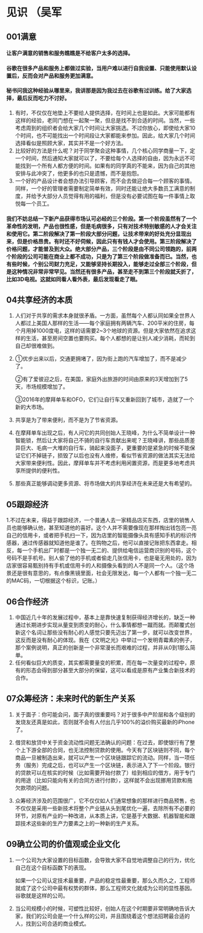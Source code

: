 # 见识 （吴军

## 001满意

#### 让客户满意的销售和服务瞧瞧是不给客户太多的选择。

#### 谷歌在很多产品和服务上都做过实验，当用户难以进行自我设置、只能使用默认设置后，反而会对产品和服务更加满意。

#### 秘书问我这种经验从哪里来，我讲那是因为我过去在谷歌有过训练。给了大家选择，最后反而吃力不讨好。

1. 有时，不仅仅在地垫上不要给人提供选择，在时间上也是如此。大家可能都有这样的经验，老同门想在一起聚一聚，但总是找不到合适的时间。当然，一些考虑周到的组织者会给大家几个时间让大家挑选。不过你放心，即使给大家10个时间，也不可能找出一个时间段让大家都能来参加。因此，给大家几个时间选择看似是照顾大家，其实并不是一个好方法。
2. 比较好的方法是什么呢？对于同学聚会这种事情，几个核心同学商量一下，定一个时间，然后通知大家就可以了，不要给每个人选择的自由，因为永远不可能找到一个所有人都方便的时间。如果有的同学真的不能来，因为自己的其他安排与此冲突了，他更多的也只是遗憾，而不是抱怨。
3. 一个好的产品设计者会想办法引导顾客，而不会去做迎合每一个顾客的事情。同样，一个好的管理者需要制定简单有效，同时还能让绝大多数员工满意的制度，并给予大部分人员觉得有用的福利，但是没有必要试图在每一件事情上取悦每一个员工。

#### 我们不妨总结一下新产品获得市场认可必经的三个阶段。第一个阶段虽然有了一个革命性的发明，产品也很性感，但是毛病很多，只有对技术特别敏感的人才会关注和使用它。第二阶段解决了第一阶段大部分问题，让技术带来的好处充分显现出来，但是价格昂贵。有时还不好伺候，因此只有有钱人才会使用。第三阶段解决了价格问题，才能普及到大众。绝大部分产品，三个阶段是由不同公司领跑的，前两个阶段的公司可能在商业上都不成功，只是为了第三个阶段做准备而已。当然，也有些时候，个别公司财力充足，又能够坚持长期投入，能够走过全部三个阶段，但是这种情况非常非常罕见。当然还有很多产品，甚至走不到第三个阶段就夭折了，比如3D电视。这就如同看人看外表，最后发现看走了眼。

## 04共享经济的本质

1. 人们对于共享的需求本身就很矛盾。一方面，虽然每个人都认同如果全世界人人都过上美国人那样的生活——每个家庭拥有两辆汽车、200平米的住房，每个月用掉1000度电，这样的话需要2~3个地球的资源。但是大家依然在追求这样的生活，甚至房间空置也要购买。每个人都想的是让别人减少消耗，而轮到自己却很难做到。

2. ①优步出来以后，交通更拥堵了，因为街上跑的汽车增加了，而不是减少了。

   ②有了爱彼迎之后，在美国，家庭外出旅游的时间由原来的3天增加到了5天，市场规模增加了。

   ③2016年的摩拜单车和OFO，它们让自行车又重新回到了城市，造就了一个新的大市场。

3. 共享是为了带来便利，而不是为了节省资源。

4. 在摩拜单车出现之后，有人问它的共同创始人王晓峰，为什么不简单设计一种智能锁，然后让大家将自己不骑的自行车贡献出来呢？王晓峰讲，那些品质差异巨大、毛病一大堆的自行车，骑起来没面子，更重要的是紧急的时候不能保证它们不掉链子，损毁了以后也没有人维修，看似节省资源的做法其实无法给大家带来便利性。因此，摩拜单车并不考虑利用闲置资源，而是更多地考虑共享所提供的便利性。

5. 那些真正能够调动更多资源、将市场做大的共享经济在未来还是大有希望的。



## 05跟踪经济

1.不过在未来，得益于跟踪经济，一个普通人去一家精品店买东西，店里的销售人员也能够确认他，甚至知道他的喜好。这个人并不需要像现在那样掏出钱包亮一亮自己的信用卡，或者把手机扫一下，因为店里的智能摄像头具有感知手机的标识传感器，通过传感器就知道他是谁了。在购物之后，他可以直接记账把东西拿走。相反，每一个手机出厂时都是一个独一无二的、提供给电信运营商识别的号码，这个号码不是手机号。别人偷了他的手机或者偷走几张信用卡，也是毫无用处的，因为店家很容易甄别持有手机或信用卡的人和摄像头看到的人不是同一个人。（这个场景还是很有意思的，有点像黑镜里面，社会无限发达，每一个人都有一个独一无二的MAC码，一切根据这个标识，记账。）

## 06合作经济

1. 中国近几十年的发展过程中，基本上是靠快速复制获得经济增长的，缺乏一种通过长期进步实现从量变到质变的耐心，什么事情都想一蹴而就。而颠覆式创新这个名词让那些没有耐心的人感觉只要先迈出了第一步，就可以改变世界，这反而是没有耐心的体现。我在《文明之光》中举过一个发明青霉素的例子，那个案例说明，真正的创新是一个非常漫长而艰难的过程，并非从0到1那么简单。
2. 任何看似巨大的质变，其实都需要量变的积累，而在每一次量变的过程中，原有的形态会得到部分甚至大部分的保留，这可以看成是原有产业集合新技术的合作。

## 07众筹经济：未来时代的新生产关系

1. 关于面子：你可能会问，面子真的很重要吗？对于很多中产阶层和各个级别的发烧友还真是如此，否则就不会有人付出几乎100%的溢价购买最新的iPhone了。

2. 借贷和放贷中关于资金流动性问题无法确认的问题：在过去，即使银行有了整个上下游全部的合同，也无法控制贷款的使用。今天有了区块链则不同，每个商品一旦被制造出来，就可以产生一个区块链跟踪它的流动。同样，当一项任务（服务）完成之后，也可以产生一个区块链，表示进入了下一个阶段。银行的贷款可以在核实的时候（比如需要开始付款了）给到相应的借方，用于专门的用途（比如只能向有关的合同方进行付款），这样就不会出现挪用贷款和拖欠款项的问题。

3. 众筹经济涉及的范围很广，它不仅仅如人们通常想象的那样进行商品预售，也不仅仅是采用一些新技术将整个产业链从头到尾优化一遍，去除所有不必要的环节，对原有产业的一种改进，从本质上讲，它是基于大数据、机器智能和跟踪技术这些新的生产力要素之上的一种新的生产关系。

## 09确立公司的价值观或企业文化

1. 一个公司为大家设置的目标函数，会导致大家不自觉地调整自己的行为，优化自己在这个目标函数下的表现。

   如果一个公司认定技术最重要，产品的稳定性最重要，那么久而久之，工程师就成了这个公司中最有权势的群体，那么工程师文化就成为公司的显性基因。谷歌就是这样的公司。

2. 当公司规模小的时候，可塑性比较好，创始人在这个时期要非常明确地告诉大家，我们的公司会是一个什么样的公司，并且围绕着这个想法招聘最合适的人，找到公司合适的商业模式。